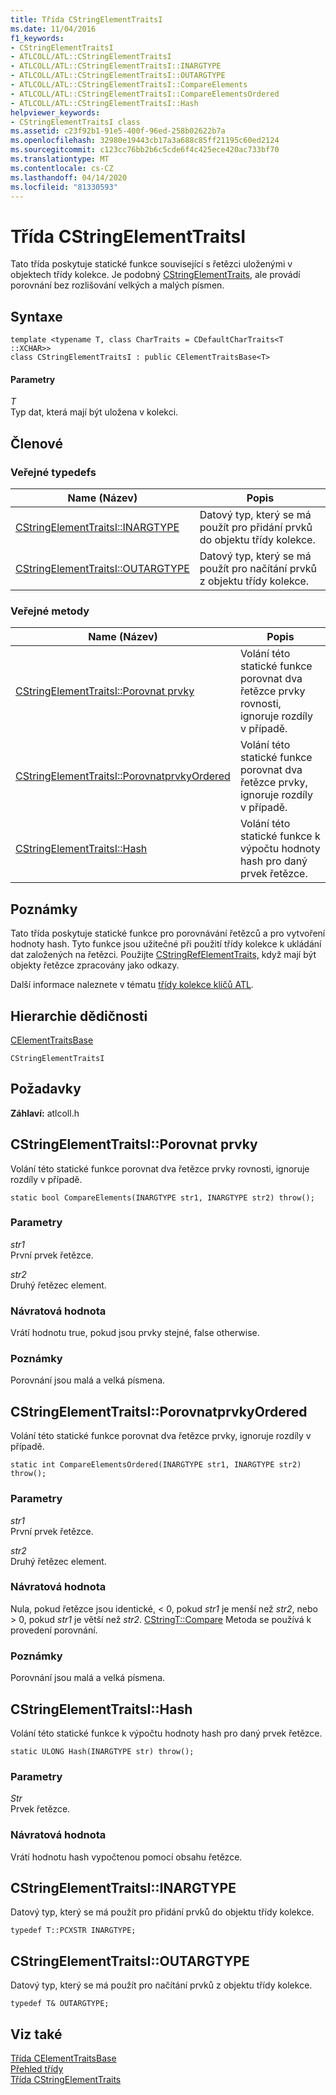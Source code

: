 ```yaml
---
title: Třída CStringElementTraitsI
ms.date: 11/04/2016
f1_keywords:
- CStringElementTraitsI
- ATLCOLL/ATL::CStringElementTraitsI
- ATLCOLL/ATL::CStringElementTraitsI::INARGTYPE
- ATLCOLL/ATL::CStringElementTraitsI::OUTARGTYPE
- ATLCOLL/ATL::CStringElementTraitsI::CompareElements
- ATLCOLL/ATL::CStringElementTraitsI::CompareElementsOrdered
- ATLCOLL/ATL::CStringElementTraitsI::Hash
helpviewer_keywords:
- CStringElementTraitsI class
ms.assetid: c23f92b1-91e5-400f-96ed-258b02622b7a
ms.openlocfilehash: 32980e19443cb17a3a688c85ff21195c60ed2124
ms.sourcegitcommit: c123cc76bb2b6c5cde6f4c425ece420ac733bf70
ms.translationtype: MT
ms.contentlocale: cs-CZ
ms.lasthandoff: 04/14/2020
ms.locfileid: "81330593"
---
```

# <a name="cstringelementtraitsi-class"></a>Třída CStringElementTraitsI

Tato třída poskytuje statické funkce související s řetězci uloženými v objektech třídy kolekce. Je podobný [CStringElementTraits](../../atl/reference/cstringelementtraits-class.md), ale provádí porovnání bez rozlišování velkých a malých písmen.

## <a name="syntax"></a>Syntaxe

```
template <typename T, class CharTraits = CDefaultCharTraits<T ::XCHAR>>
class CStringElementTraitsI : public CElementTraitsBase<T>
```

#### <a name="parameters"></a>Parametry

*T*<br/>
Typ dat, která mají být uložena v kolekci.

## <a name="members"></a>Členové

### <a name="public-typedefs"></a>Veřejné typedefs

|Name (Název)|Popis|
|----------|-----------------|
|[CStringElementTraitsI::INARGTYPE](#inargtype)|Datový typ, který se má použít pro přidání prvků do objektu třídy kolekce.|
|[CStringElementTraitsI::OUTARGTYPE](#outargtype)|Datový typ, který se má použít pro načítání prvků z objektu třídy kolekce.|

### <a name="public-methods"></a>Veřejné metody

|Name (Název)|Popis|
|----------|-----------------|
|[CStringElementTraitsI::Porovnat prvky](#compareelements)|Volání této statické funkce porovnat dva řetězce prvky rovnosti, ignoruje rozdíly v případě.|
|[CStringElementTraitsI::PorovnatprvkyOrdered](#compareelementsordered)|Volání této statické funkce porovnat dva řetězce prvky, ignoruje rozdíly v případě.|
|[CStringElementTraitsI::Hash](#hash)|Volání této statické funkce k výpočtu hodnoty hash pro daný prvek řetězce.|

## <a name="remarks"></a>Poznámky

Tato třída poskytuje statické funkce pro porovnávání řetězců a pro vytvoření hodnoty hash. Tyto funkce jsou užitečné při použití třídy kolekce k ukládání dat založených na řetězci. Použijte [CStringRefElementTraits,](../../atl/reference/cstringrefelementtraits-class.md) když mají být objekty řetězce zpracovány jako odkazy.

Další informace naleznete v tématu [třídy kolekce klíčů ATL](../../atl/atl-collection-classes.md).

## <a name="inheritance-hierarchy"></a>Hierarchie dědičnosti

[CElementTraitsBase](../../atl/reference/celementtraitsbase-class.md)

`CStringElementTraitsI`

## <a name="requirements"></a>Požadavky

**Záhlaví:** atlcoll.h

## <a name="cstringelementtraitsicompareelements"></a><a name="compareelements"></a>CStringElementTraitsI::Porovnat prvky

Volání této statické funkce porovnat dva řetězce prvky rovnosti, ignoruje rozdíly v případě.

```
static bool CompareElements(INARGTYPE str1, INARGTYPE str2) throw();
```

### <a name="parameters"></a>Parametry

*str1*<br/>
První prvek řetězce.

*str2*<br/>
Druhý řetězec element.

### <a name="return-value"></a>Návratová hodnota

Vrátí hodnotu true, pokud jsou prvky stejné, false otherwise.

### <a name="remarks"></a>Poznámky

Porovnání jsou malá a velká písmena.

## <a name="cstringelementtraitsicompareelementsordered"></a><a name="compareelementsordered"></a>CStringElementTraitsI::PorovnatprvkyOrdered

Volání této statické funkce porovnat dva řetězce prvky, ignoruje rozdíly v případě.

```
static int CompareElementsOrdered(INARGTYPE str1, INARGTYPE str2) throw();
```

### <a name="parameters"></a>Parametry

*str1*<br/>
První prvek řetězce.

*str2*<br/>
Druhý řetězec element.

### <a name="return-value"></a>Návratová hodnota

Nula, pokud řetězce jsou identické, < 0, pokud *str1* je menší než *str2*, nebo > 0, pokud *str1* je větší než *str2*. [CStringT::Compare](../../atl-mfc-shared/reference/cstringt-class.md#compare) Metoda se používá k provedení porovnání.

### <a name="remarks"></a>Poznámky

Porovnání jsou malá a velká písmena.

## <a name="cstringelementtraitsihash"></a><a name="hash"></a>CStringElementTraitsI::Hash

Volání této statické funkce k výpočtu hodnoty hash pro daný prvek řetězce.

```
static ULONG Hash(INARGTYPE str) throw();
```

### <a name="parameters"></a>Parametry

*Str*<br/>
Prvek řetězce.

### <a name="return-value"></a>Návratová hodnota

Vrátí hodnotu hash vypočtenou pomocí obsahu řetězce.

## <a name="cstringelementtraitsiinargtype"></a><a name="inargtype"></a>CStringElementTraitsI::INARGTYPE

Datový typ, který se má použít pro přidání prvků do objektu třídy kolekce.

```
typedef T::PCXSTR INARGTYPE;
```

## <a name="cstringelementtraitsioutargtype"></a><a name="outargtype"></a>CStringElementTraitsI::OUTARGTYPE

Datový typ, který se má použít pro načítání prvků z objektu třídy kolekce.

```
typedef T& OUTARGTYPE;
```

## <a name="see-also"></a>Viz také

[Třída CElementTraitsBase](../../atl/reference/celementtraitsbase-class.md)<br/>
[Přehled třídy](../../atl/atl-class-overview.md)<br/>
[Třída CStringElementTraits](../../atl/reference/cstringelementtraits-class.md)
